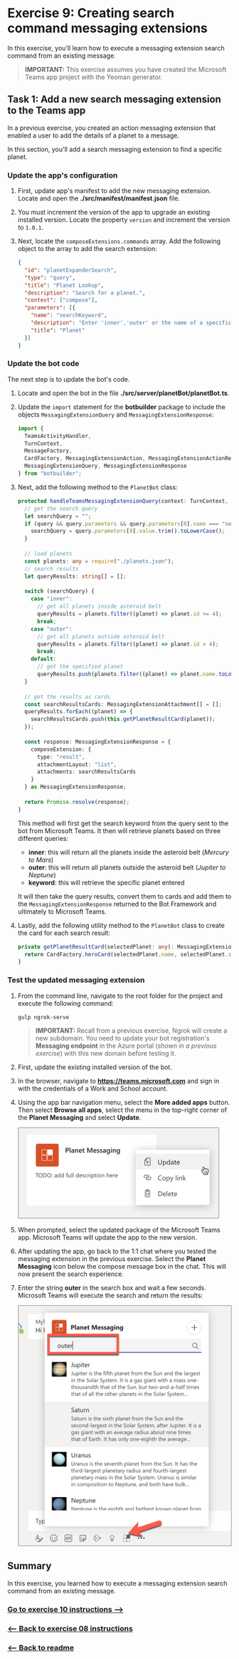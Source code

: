 # Exercise 9: Creating search command messaging extensions

In this exercise, you’ll learn how to execute a messaging extension search command from an existing message.

> **IMPORTANT:**
> This exercise assumes you have created the Microsoft Teams app project with the Yeoman generator.

## Task 1: Add a new search messaging extension to the Teams app

In a previous exercise, you created an action messaging extension that enabled a user to add the details of a planet to a message.

In this section, you'll add a search messaging extension to find a specific planet.

### Update the app's configuration

1. First, update app's manifest to add the new messaging extension. Locate and open the **./src/manifest/manifest.json** file.

1. You must increment the version of the app to upgrade an existing installed version. Locate the property `version` and increment the version to `1.0.1`.

1. Next, locate the `composeExtensions.commands` array. Add the following object to the array to add the search extension:

    ```json
    {
      "id": "planetExpanderSearch",
      "type": "query",
      "title": "Planet Lookup",
      "description": "Search for a planet.",
      "context": ["compose"],
      "parameters": [{
        "name": "searchKeyword",
        "description": "Enter 'inner','outer' or the name of a specific planet",
        "title": "Planet"
      }]
    }
    ```

### Update the bot code

The next step is to update the bot's code.

1. Locate and open the bot in the file **./src/server/planetBot/planetBot.ts**.

1. Update the `import` statement for the **botbuilder** package to include the objects `MessagingExtensionQuery` and `MessagingExtensionResponse`:

    ```typescript
    import {
      TeamsActivityHandler,
      TurnContext,
      MessageFactory,
      CardFactory, MessagingExtensionAction, MessagingExtensionActionResponse, MessagingExtensionAttachment,
      MessagingExtensionQuery, MessagingExtensionResponse
    } from "botbuilder";
    ```

1. Next, add the following method to the `PlanetBot` class:

    ```typescript
    protected handleTeamsMessagingExtensionQuery(context: TurnContext, query: MessagingExtensionQuery): Promise<MessagingExtensionResponse> {
      // get the search query
      let searchQuery = "";
      if (query && query.parameters && query.parameters[0].name === "searchKeyword" && query.parameters[0].value) {
        searchQuery = query.parameters[0].value.trim().toLowerCase();
      }

      // load planets
      const planets: any = require("./planets.json");
      // search results
      let queryResults: string[] = [];

      switch (searchQuery) {
        case "inner":
          // get all planets inside asteroid belt
          queryResults = planets.filter((planet) => planet.id <= 4);
          break;
        case "outer":
          // get all planets outside asteroid belt
          queryResults = planets.filter((planet) => planet.id > 4);
          break;
        default:
          // get the specified planet
          queryResults.push(planets.filter((planet) => planet.name.toLowerCase() === searchQuery)[0]);
      }

      // get the results as cards
      const searchResultsCards: MessagingExtensionAttachment[] = [];
      queryResults.forEach((planet) => {
        searchResultsCards.push(this.getPlanetResultCard(planet));
      });

      const response: MessagingExtensionResponse = {
        composeExtension: {
          type: "result",
          attachmentLayout: "list",
          attachments: searchResultsCards
        }
      } as MessagingExtensionResponse;

      return Promise.resolve(response);
    }
    ```

    This method will first get the search keyword from the query sent to the bot from Microsoft Teams. It then will retrieve planets based on three different queries:

    - **inner**: this will return all the planets inside the asteroid belt (*Mercury to Mars*)
    - **outer**: this will return all planets outside the asteroid belt (*Jupiter to Neptune*)
    - **keyword**: this will retrieve the specific planet entered

    It will then take the query results, convert them to cards and add them to the `MessagingExtensionResponse` returned to the Bot Framework and ultimately to Microsoft Teams.

1. Lastly, add the following utility method to the `PlanetBot` class to create the card for each search result:

    ```typescript
    private getPlanetResultCard(selectedPlanet: any): MessagingExtensionAttachment {
      return CardFactory.heroCard(selectedPlanet.name, selectedPlanet.summary, [selectedPlanet.imageLink]);
    }
    ```

### Test the updated messaging extension

1. From the command line, navigate to the root folder for the project and execute the following command:

    ```console
    gulp ngrok-serve
    ```

    > **IMPORTANT:**
    > Recall from a previous exercise, Ngrok will create a new subdomain. You need to update your bot registration's **Messaging endpoint** in the Azure portal (*shown in a previous exercise*) with this new domain before testing it.

1. First, update the existing installed version of the bot.

1. In the browser, navigate to **https://teams.microsoft.com** and sign in with the credentials of a Work and School account.

1. Using the app bar navigation menu, select the **More added apps** button. Then select **Browse all apps**, select the menu in the top-right corner of the **Planet Messaging** and select **Update**.

    ![Screenshot of updating an installed Microsoft Teams app](../../Linked_Image_Files/Messaging_Extensions/05-test-01.png)

1. When prompted, select the updated package of the Microsoft Teams app. Microsoft Teams will update the app to the new version.

1. After updating the app, go back to the 1:1 chat where you tested the messaging extension in the previous exercise. Select the **Planet Messaging** icon below the compose message box in the chat. This will now present the search experience.

1. Enter the string **outer** in the search box and wait a few seconds. Microsoft Teams will execute the search and return the results:

    ![Screenshot of a search messaging extension](../../Linked_Image_Files/Messaging_Extensions/05-test-02.png)

## Summary

In this exercise, you learned how to execute a messaging extension search command from an existing message.


### [Go to exercise 10 instructions -->](../Exercise_10/11-Exercise-10-Creating-conversational-bots.md)

### [<-- Back to exercise 08 instructions](../Exercise_08/09-Exercise-8-Creating-action-command-messaging-extensions.md)

### [<-- Back to readme](../../../)